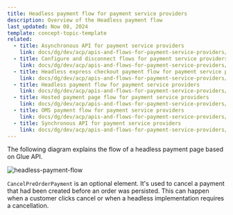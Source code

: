 ```yaml
---
title: Headless payment flow for payment service providers
description: Overview of the Headless payment flow
last_updated: Now 08, 2024
template: concept-topic-template
related:
  - title: Asynchronous API for payment service providers
    link: docs/dg/dev/acp/apis-and-flows-for-payment-service-providers/asynchronous-api-for-payment-service-providers.html
  - title: Configure and disconnect flows for payment service providers
    link: docs/dg/dev/acp/apis-and-flows-for-payment-service-providers/configure-and-disconnect-flows-for-payment-service-providers.html
  - title: Headless express checkout payment flow for payment service providers
    link: docs/dg/dev/acp/apis-and-flows-for-payment-service-providers/headless-express-checkout-payment-flow-for-payment-service-providers.html
  - title: Headless payment flow for payment service providers
    link: docs/dg/dev/acp/apis-and-flows-for-payment-service-providers/headless-payment-flow-for-payment-service-providers.html
  - title: Hosted payment page flow for payment service providers
    link: docs/dg/dev/acp/apis-and-flows-for-payment-service-providers/hosted-payment-page-flow-for-payment-service-providers.html
  - title: OMS payment flow for payment service providers
    link: docs/dg/dev/acp/apis-and-flows-for-payment-service-providers/oms-payment-flow-for-payment-service-providers.html
  - title: Synchronous API for payment service providers
    link: docs/dg/dev/acp/apis-and-flows-for-payment-service-providers/synchronous-api-for-payment-service-providers.html
---
```


The following diagram explains the flow of a headless payment page based on Glue API.

![headless-payment-flow](https://spryker.s3.eu-central-1.amazonaws.com/docs/dg/dev/acp/apis-and-overview-diagrams-for-payment-service-providers.md/headless-payment-flow.png)

`CancelPreOrderPayment` is an optional element. It's used to cancel a payment that had been created before an order was persisted. This can happen when a customer clicks cancel or when a headless implementation requires a cancellation.
